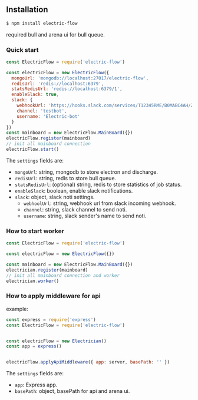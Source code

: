 ## Installation

```sh
$ npm install electric-flow
```

required bull and arena ui for bull queue.

### Quick start
```js
const ElectricFlow = require('electric-flow')

const electricFlow = new ElectricFlow({
  mongoUrl: 'mongodb://localhost:27017/electric-flow',
  redisUrl: 'redis://localhost:6379',
  statsRedisUrl: 'redis://localhost:6379/1',
  enableSlack: true,
  slack: {
    webhookUrl: 'https://hooks.slack.com/services/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8',
    channel: 'testbot',
    username: 'Electric-bot'
  }
})
const mainboard = new ElectricFlow.MainBoard({})
electricFlow.register(mainboard)
// init all mainboard connection
electricFlow.start()
```

The `settings` fields are:

- `mongoUrl`: string, mongodb to store electron and discharge.
- `redisUrl`: string, redis to store bull queue.
- `statsRedisUrl`: (optional) string, redis to store statistics of job status.
- `enableSlack`: boolean, enable slack notifications.
- `slack`: object, slack noti settings.
  - `webhoolUrl`: string, webhook url from slack incoming webhook.
  - `channel`: string, slack channel to send noti.
  - `username`: string, slack sender's name to send noti.


### How to start worker ###
```js
const ElectricFlow = require('electric-flow')

const electricFlow = new ElectricFlow({})

const mainboard = new ElectricFlow.MainBoard({})
electrician.register(mainboard)
// init all mainboard connection and worker
electrician.worker()
```


### How to apply middleware for api

example:

```js
const express = require('express')
const ElectricFlow = require('electric-flow')


const electricFlow = new Electrician()
const app = express()


electricFlow.applyApiMiddleware({ app: server, basePath: '' })
```

The `settings` fields are:

- `app`: Express app.
- `basePath`: object, basePath for api and arena ui.